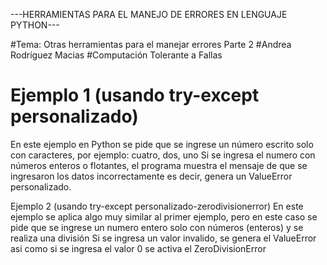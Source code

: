 ---HERRAMIENTAS PARA EL MANEJO DE ERRORES EN LENGUAJE PYTHON---

#Tema: Otras herramientas para el manejar errores Parte 2
#Andrea Rodríguez Macias
#Computación Tolerante a Fallas

# Ejemplo 1 (usando try-except personalizado)
En este ejemplo en Python se pide que se ingrese un número escrito solo con caracteres, por ejemplo: cuatro, dos, uno 
Si se ingresa el numero con números enteros o flotantes, el programa muestra el mensaje de que se ingresaron los datos incorrectamente
es decir, genera un ValueError personalizado.

Ejemplo 2 (usando try-except personalizado-zerodivisionerror)
En este ejemplo se aplica algo muy similar al primer ejemplo, pero en este caso se pide que se ingrese un numero entero solo con números (enteros) y se realiza una división
Si se ingresa un valor invalido, se genera el ValueError asi como si se ingresa el valor 0 se activa el ZeroDivisionError
